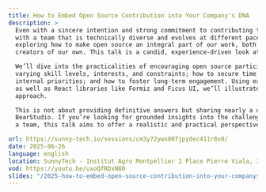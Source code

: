 ```yaml
---
title: How to Embed Open Source Contribution into Your Company's DNA
description: >
  Even with a sincere intention and strong commitment to contributing to open source, it’s not always easy—especially
  with a team that is technically diverse and evolves at different paces. At BearStudio, we’ve spent several years
  exploring how to make open source an integral part of our work, both as contributors to existing projects and as
  creators of our own. This talk is a candid, experience-driven look at what we’ve tried, what’s worked, and what hasn’t.

  We’ll dive into the practicalities of encouraging open source participation in a heterogeneous team: how to navigate
  varying skill levels, interests, and constraints; how to secure time for contributions without sacrificing client or
  internal priorities; and how to foster long-term engagement. Using examples from projects like JHipster and Start UI,
  as well as React libraries like Formiz and Ficus UI, we’ll illustrate the strategies and lessons that have shaped our
  approach.

  This is not about providing definitive answers but sharing nearly a decade of experiments and experiences at
  BearStudio. If you’re looking for grounded insights into the challenges and rewards of contributing to open source as
  a team, this talk aims to offer a realistic and practical perspective.

url: https://sunny-tech.io/sessions/cm3y72ywx007jpydec411r8x0/
date: 2025-06-26
language: english
location: SunnyTech - Institut Agro Montpellier 2 Place Pierre Viala, 34060 Montpellier
vod: https://youtu.be/uxoQfRDxN80
slides: "/2025-how-to-embed-open-source-contribution-into-your-companys-dna.pdf"
---
```

